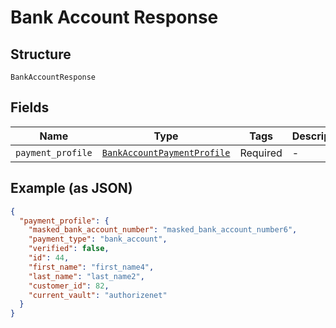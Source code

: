 
# Bank Account Response

## Structure

`BankAccountResponse`

## Fields

| Name | Type | Tags | Description |
|  --- | --- | --- | --- |
| `payment_profile` | [`BankAccountPaymentProfile`](../../doc/models/bank-account-payment-profile.md) | Required | - |

## Example (as JSON)

```json
{
  "payment_profile": {
    "masked_bank_account_number": "masked_bank_account_number6",
    "payment_type": "bank_account",
    "verified": false,
    "id": 44,
    "first_name": "first_name4",
    "last_name": "last_name2",
    "customer_id": 82,
    "current_vault": "authorizenet"
  }
}
```

